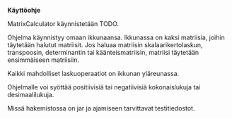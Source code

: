 **Käyttöohje**

MatrixCalculator käynnistetään TODO.

Ohjelma käynnistyy omaan ikkunaansa. Ikkunassa on kaksi matriisia, joihin täytetään halutut matriisit.
Jos haluaa matriisin skalaarikertolaskun, transpoosin, determinantin tai käänteismatriisin, matriisi täytetään ensimmäiseen matriisiin.

Kaikki mahdolliset laskuoperaatiot on ikkunan yläreunassa.

Ohjelmalle voi syöttää positiivisiä tai negatiivisiä kokonaislukuja tai desimaalilukuja.


Missä hakemistossa on jar ja ajamiseen tarvittavat testitiedostot.
